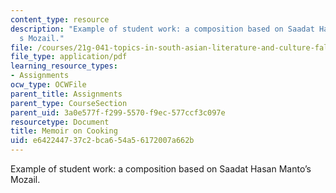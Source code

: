 ```yaml
---
content_type: resource
description: "Example of student work: a composition based on Saadat Hasan Manto\u2019\
  s Mozail."
file: /courses/21g-041-topics-in-south-asian-literature-and-culture-fall-2004/e642244737c2bca654a56172007a662b_MIT21G_041F04_paper.pdf
file_type: application/pdf
learning_resource_types:
- Assignments
ocw_type: OCWFile
parent_title: Assignments
parent_type: CourseSection
parent_uid: 3a0e577f-f299-5570-f9ec-577ccf3c097e
resourcetype: Document
title: Memoir on Cooking
uid: e6422447-37c2-bca6-54a5-6172007a662b
---
```

Example of student work: a composition based on Saadat Hasan Manto’s Mozail.

